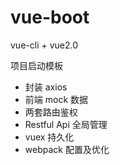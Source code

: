 # vue-boot

vue-cli + vue2.0

项目启动模板

- 封装 axios
- 前端 mock 数据
- 两套路由鉴权
- Restful Api 全局管理
- vuex 持久化
- webpack 配置及优化
